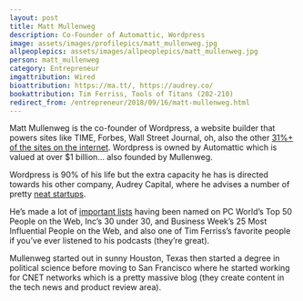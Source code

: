 ```yaml
---
layout: post
title: Matt Mullenweg
description: Co-Founder of Automattic, Wordpress
image: assets/images/profilepics/matt_mullenweg.jpg
allpeoplepics: assets/images/allpeoplepics/matt_mullenweg.jpg
person: matt_mullenweg
category: Entrepreneur
imgattribution: Wired
bioattribution: https://ma.tt/, https://audrey.co/  
bookattribution: Tim Ferriss, Tools of Titans (202-210) 
redirect_from: /entrepreneur/2018/09/16/matt-mullenweg.html
---
```


Matt Mullenweg is the co-founder of Wordpress, a website builder that powers sites like TIME, Forbes, Wall Street Journal, oh, also the other <a href="https://ma.tt/about/">31%+ of the sites on the internet</a>. Wordpress is owned by Automattic which is valued at over $1 billion… also founded by Mullenweg. 

Wordpress is 90% of his life but the extra capacity he has is directed towards his other company, Audrey Capital, where he advises a number of pretty <a href="https://audrey.co/">neat startups</a>. 

He’s made a lot of <a href="https://ma.tt/about/">important lists</a> having been named on PC World’s Top 50 People on the Web, Inc’s 30 under 30, and Business Week’s 25 Most Influential People on the Web, and also one of Tim Ferriss’s favorite people if you’ve ever listened to his podcasts (they’re great).

Mullenweg started out in sunny Houston, Texas then started a degree in political science before moving to San Francisco where he started working for CNET networks which is a pretty massive blog (they create content in the tech news and product review area). 





